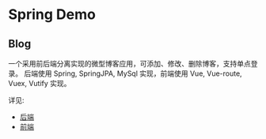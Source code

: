 # Spring Demo
## Blog
一个采用前后端分离实现的微型博客应用，可添加、修改、删除博客，支持单点登录。
后端使用 Spring, SpringJPA, MySql 实现，前端使用 Vue, Vue-route, Vuex, Vutify 实现。

详见:
- [后端](https://github.com/leitingtod/spring-demo/tree/master/blog)
- [前端](https://github.com/leitingtod/mblog)